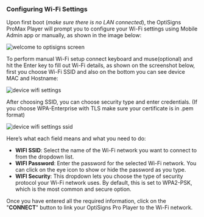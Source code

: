 ### Configuring Wi-Fi Settings

Upon first boot (*make sure there is no LAN connected*), the OptiSigns ProMax Player will prompt you to configure your Wi-Fi settings using Mobile Admin app or manually, as shown in the image below:

![welcome to optisigns screen](https://support.optisigns.com/hc/article_attachments/39538703606419)

To perform manual Wi-Fi setup connect keyboard and muse(optional) and hit the Enter key to fill out Wi-Fi details, as shown on the screenshot below, first you choose Wi-Fi SSID and also on the bottom you can see device MAC and Hostname:

![device wifi settings](https://support.optisigns.com/hc/article_attachments/39538671757715)

After choosing SSID, you can choose security type and enter credentials. (If you choose WPA-Enterprise with TLS make sure your certificate is in .pem format)

![device wifi settings ssid](https://support.optisigns.com/hc/article_attachments/39538703611667)

Here’s what each field means and what you need to do:

* **WIFI SSID**: Select the name of the Wi-Fi network you want to connect to from the dropdown list.
* **WIFI Password**: Enter the password for the selected Wi-Fi network. You can click on the eye icon to show or hide the password as you type.
* **WIFI Security**: This dropdown lets you choose the type of security protocol your Wi-Fi network uses. By default, this is set to WPA2-PSK, which is the most common and secure option.

Once you have entered all the required information, click on the "**CONNECT**" button to link your OptiSigns Pro Player to the Wi-Fi network.